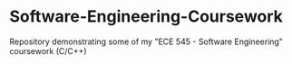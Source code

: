 # Software-Engineering-Coursework
Repository demonstrating some of my "ECE 545 - Software Engineering" coursework (C/C++)
